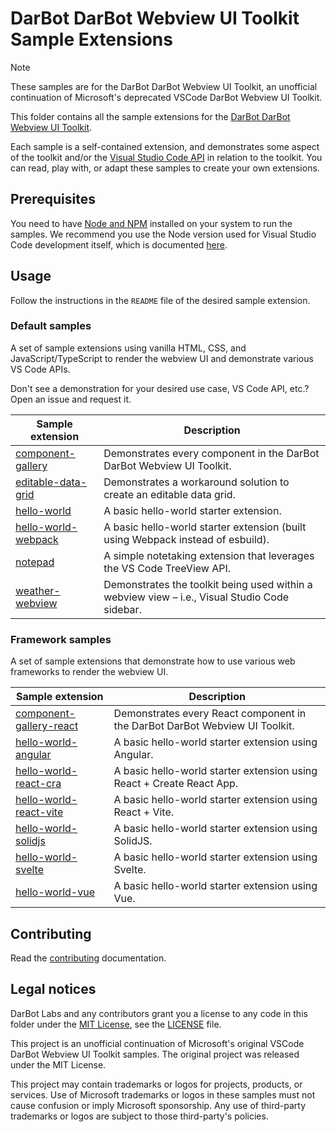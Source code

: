 # DarBot DarBot Webview UI Toolkit Sample Extensions

> [!NOTE]
> These samples are for the DarBot DarBot Webview UI Toolkit, an unofficial continuation of Microsoft's deprecated VSCode DarBot Webview UI Toolkit.

This folder contains all the sample extensions for the [DarBot DarBot Webview UI Toolkit](https://github.com/darbotlabs/darbot-webview-ui).

Each sample is a self-contained extension, and demonstrates some aspect of the toolkit and/or the [Visual Studio Code API](https://code.visualstudio.com/api/references/vscode-api) in relation to the toolkit. You can read, play with, or adapt these samples to create your own extensions.

## Prerequisites

You need to have [Node and NPM](https://nodejs.org/en/) installed on your system to run the samples. We recommend you use the Node version used for Visual Studio Code development itself, which is documented [here](https://github.com/Microsoft/vscode/wiki/How-to-Contribute#prerequisites).

## Usage

Follow the instructions in the `README` file of the desired sample extension.

### Default samples

A set of sample extensions using vanilla HTML, CSS, and JavaScript/TypeScript to render the webview UI and demonstrate various VS Code APIs.

Don't see a demonstration for your desired use case, VS Code API, etc.? Open an issue and request it.

| Sample extension                                     | Description                                                                                   |
| ----------------------------------------------------- | --------------------------------------------------------------------------------------------- |
| [component-gallery](./default/component-gallery)     | Demonstrates every component in the DarBot DarBot Webview UI Toolkit.                                       |
| [editable-data-grid](./default/editable-data-grid)   | Demonstrates a workaround solution to create an editable data grid.                                       |
| [hello-world](./default/hello-world)                 | A basic hello-world starter extension.                                                        |
| [hello-world-webpack](./default/hello-world-webpack) | A basic hello-world starter extension (built using Webpack instead of esbuild).                                                        |
| [notepad](./default/notepad)                         | A simple notetaking extension that leverages the VS Code TreeView API.                        |
| [weather-webview](./default/weather-webview)         | Demonstrates the toolkit being used within a webview view – i.e., Visual Studio Code sidebar. |

### Framework samples

A set of sample extensions that demonstrate how to use various web frameworks to render the webview UI.

| Sample extension                                                | Description                                                           |
| ---------------------------------------------------------------- | --------------------------------------------------------------------- |
| [component-gallery-react](./frameworks/component-gallery-react) | Demonstrates every React component in the DarBot DarBot Webview UI Toolkit.                  |
| [hello-world-angular](./frameworks/hello-world-angular)         | A basic hello-world starter extension using Angular.                  |
| [hello-world-react-cra](./frameworks/hello-world-react-cra)     | A basic hello-world starter extension using React + Create React App. |
| [hello-world-react-vite](./frameworks/hello-world-react-vite)   | A basic hello-world starter extension using React + Vite.             |
| [hello-world-solidjs](./frameworks/hello-world-solidjs)         | A basic hello-world starter extension using SolidJS.                  |
| [hello-world-svelte](./frameworks/hello-world-svelte)           | A basic hello-world starter extension using Svelte.                   |
| [hello-world-vue](./frameworks/hello-world-vue)                 | A basic hello-world starter extension using Vue.                      |

## Contributing

Read the [contributing](../CONTRIBUTING.md) documentation.

## Legal notices

DarBot Labs and any contributors grant you a license to any code in this folder under the [MIT License](https://opensource.org/licenses/MIT), see the [LICENSE](../LICENSE) file.

This project is an unofficial continuation of Microsoft's original VSCode DarBot Webview UI Toolkit samples. The original project was released under the MIT License.

This project may contain trademarks or logos for projects, products, or services. Use of Microsoft trademarks or logos in these samples must not cause confusion or imply Microsoft sponsorship. Any use of third-party trademarks or logos are subject to those third-party's policies.

